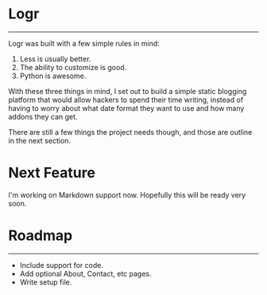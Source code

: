 Logr
====
 - - -

Logr was built with a few simple rules in mind:

1. Less is usually better.
2. The ability to customize is good.
3. Python is awesome.

With these three things in mind, I set out to build a simple static blogging
platform that would allow hackers to spend their time writing, instead of having
to worry about what date format they want to use and how many addons they can
get.

There are still a few things the project needs though, and those are outline in
the next section.

Next Feature
============

I'm working on Markdown support now. Hopefully this will be ready very soon.

Roadmap
=======
 - - - 

- Include support for code.
- Add optional About, Contact, etc pages.
- Write setup file.
